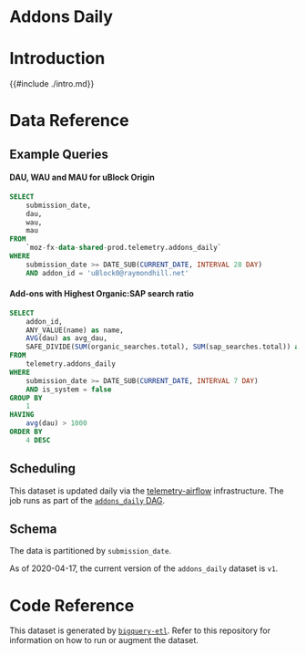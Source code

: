 # Addons Daily

<!-- toc -->

# Introduction

{{#include ./intro.md}}

# Data Reference

## Example Queries

#### DAU, WAU and MAU for uBlock Origin

```sql
SELECT
    submission_date,
    dau,
    wau,
    mau
FROM
    `moz-fx-data-shared-prod.telemetry.addons_daily`
WHERE
    submission_date >= DATE_SUB(CURRENT_DATE, INTERVAL 28 DAY)
    AND addon_id = 'uBlock0@raymondhill.net'

```

#### Add-ons with Highest Organic:SAP search ratio

```sql
SELECT
    addon_id,
    ANY_VALUE(name) as name,
    AVG(dau) as avg_dau,
    SAFE_DIVIDE(SUM(organic_searches.total), SUM(sap_searches.total)) as organic_sap_ratio
FROM
    telemetry.addons_daily
WHERE
    submission_date >= DATE_SUB(CURRENT_DATE, INTERVAL 7 DAY)
    AND is_system = false
GROUP BY
    1
HAVING
    avg(dau) > 1000
ORDER BY
    4 DESC

```

## Scheduling

This dataset is updated daily via the
[telemetry-airflow](https://github.com/mozilla/telemetry-airflow) infrastructure.
The job runs as part of the [`addons_daily` DAG](https://github.com/mozilla/telemetry-airflow/blob/master/dags/bqetl_addons.py).

## Schema

The data is partitioned by `submission_date`.

As of 2020-04-17, the current version of the `addons_daily` dataset is `v1`.

# Code Reference

This dataset is generated by
[`bigquery-etl`](https://github.com/mozilla/bigquery-etl/blob/master/sql/telemetry_derived/addons_daily_v1/query.sql).
Refer to this repository for information on how to run or augment the dataset.
